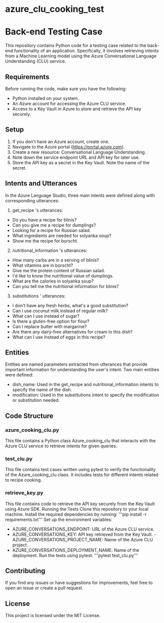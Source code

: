 # azure_clu_cooking_test
# Back-end Testing Case
This repository contains Python code for a testing case related to the back-end functionality of an application. Specifically, it involves retrieving intents from a Machine Learning model using the Azure Conversational Language Understanding (CLU) service.
## Requirements
Before running the code, make sure you have the following:
- Python installed on your system.
- An Azure account for accessing the Azure CLU service.
- Access to a Key Vault in Azure to store and retrieve the API key securely.
## Setup
1. If you don't have an Azure account, create one.
2. Navigate to the Azure portal (https://portal.azure.com).
3. Create a new resource: Conversational Language Understanding.
4. Note down the service endpoint URL and API key for later use.
5. Store the API key as a secret in the Key Vault. Note the name of the secret.
## Intents and Utterances
In the Azure Language Studio, three main intents were defined along with corresponding utterances:
1. get_recipe 's utterances:
- Do you have a recipe for blinis?
- Can you give me a recipe for dumplings?
- Looking for a recipe for Russian salad.
- What ingredients are needed for solyanka soup?
- Show me the recipe for borscht.
2. nutritional_information 's utterances:
- How many carbs are in a serving of blinis?
- What vitamins are in borscht?
- Give me the protein content of Russian salad.
- I'd like to know the nutritional value of dumplings.
- What are the calories in solyanka soup?
- Can you tell me the nutritional information for blinis?
3. substitutions ' utterances:
- I don't have any fresh herbs, what's a good substitution?
- Can I use coconut milk instead of regular milk?
- What can I use instead of sugar?
- Is there a gluten-free option for flour?
- Can I replace butter with margarine?
- Are there any dairy-free alternatives for cream in this dish?
- What can I use instead of eggs in this recipe?
## Entities
Entities are named parameters extracted from utterances that provide important information for understanding the user's intent. Two main entities were defined:
- dish_name: Used in the get_recipe and nutritional_information intents to specify the name of the dish.
- modification: Used in the substitutions intent to specify the modification or substitution needed.
## Code Structure
### azure_cooking_clu.py
This file contains a Python class Azure_cooking_clu that interacts with the Azure CLU service to retrieve intents for given queries.
### test_clu.py
This file contains test cases written using pytest to verify the functionality of the Azure_cooking_clu class. It includes tests for different intents related to recipe cooking.
### retrieve_key.py
This file contains code to retrieve the API key securely from the Key Vault using Azure SDK.
Running the Tests
Clone this repository to your local machine.
Install the required dependencies by running:
'''pip install -r requirements.txt'''
Set up the environment variables:
- AZURE_CONVERSATIONS_ENDPOINT: URL of the Azure CLU service.
- AZURE_CONVERSATIONS_KEY: API key retrieved from the Key Vault.
 -AZURE_CONVERSATIONS_PROJECT_NAME: Name of the Azure CLU project.
- AZURE_CONVERSATIONS_DEPLOYMENT_NAME: Name of the deployment.
Run the tests using pytest:
'''pytest test_clu.py'''
## Contributing
If you find any issues or have suggestions for improvements, feel free to open an issue or create a pull request.
## License
This project is licensed under the MIT License.

